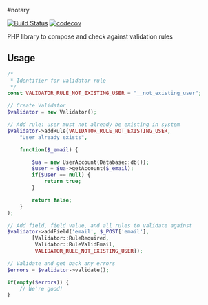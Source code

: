 #notary

[![Build Status](https://travis-ci.org/aautar/notary.svg?branch=master)](https://travis-ci.org/aautar/notary)
[![codecov](https://codecov.io/gh/aautar/notary/branch/master/graph/badge.svg)](https://codecov.io/gh/aautar/notary)

PHP library to compose and check against validation rules

## Usage

```php
/*
 * Identifier for validator rule
 */
const VALIDATOR_RULE_NOT_EXISTING_USER = "__not_existing_user";

// Create Validator
$validator = new Validator();

// Add rule: user must not already be existing in system
$validator->addRule(VALIDATOR_RULE_NOT_EXISTING_USER, 
    "User already exists", 

    function($_email) {

        $ua = new UserAccount(Database::db());
        $user = $ua->getAccount($_email);
        if($user == null) {
            return true;
        }

        return false;            
    }
);

// Add field, field value, and all rules to validate against
$validator->addField('email', $_POST['email'], 
        [Validator::RuleRequired, 
         Validator::RuleValidEmail,
         VALIDATOR_RULE_NOT_EXISTING_USER]);

// Validate and get back any errors
$errors = $validator->validate();

if(empty($errors)) {
    // We're good!
}
```